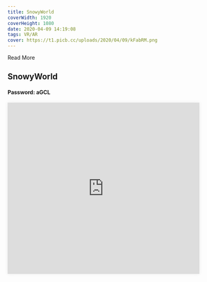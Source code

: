 ```yaml
---
title: SnowyWorld
coverWidth: 1920
coverHeight: 1080
date: 2020-04-09 14:19:08
tags: VR/AR
cover: https://t1.picb.cc/uploads/2020/04/09/kFabRM.png
---
```


Read More
<!-- more -->

## SnowyWorld
#### Password: aGCL

<iframe style="width:100%;height:450px;box-shadow:0px 0px 10px #eee;" src="https://mofang.qq.com/iframe?modelId=10156&embed=1" frameborder="0" allowvr allowfullscreen mozallowfullscreen webkitallowfullscreen></iframe>